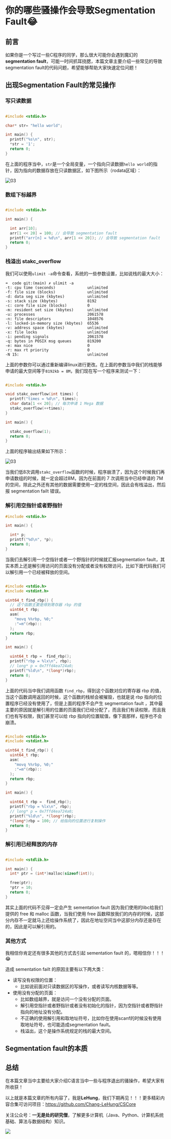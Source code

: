 # 你的哪些骚操作会导致Segmentation Fault😂

## 前言

如果你是一个写过一些C程序的同学，那么很大可能你会遇到魔幻的**segmentation fault**，可能一时间抓耳挠腮，本篇文章主要介绍一些常见的导致segmentation fault的代码问题，希望能够帮助大家快速定位问题！

## 出现Segmentation Fault的常见操作

### 写只读数据

```c

#include <stdio.h>

char* str= "hello world";

int main() {
  printf("%s\n", str);
  *str = '1';
  return 0;
}
```

在上面的程序当中，`str`是一个全局变量，一个指向只读数据`hello world`的指针，因为指向的数据存放在只读数据区，如下图所示（rodata区域）：

![03](../../images/programming/03.png)

### 数组下标越界

```c

#include <stdio.h>

int main() {

  int arr[10];
  arr[1 << 20] = 100; // 会导致 segmentation fault
  printf("arr[n] = %d\n", arr[1 << 20]); // 会导致 segmentation fault
  return 0;
}
```

### 栈溢出 stakc_overflow

我们可以使用`ulimit -a`命令查看，系统的一些参数设置，比如说栈的最大大小：

```shell
➜  code git:(main) ✗ ulimit -a
-t: cpu time (seconds)              unlimited
-f: file size (blocks)              unlimited
-d: data seg size (kbytes)          unlimited
-s: stack size (kbytes)             8192
-c: core file size (blocks)         0
-m: resident set size (kbytes)      unlimited
-u: processes                       2061578
-n: file descriptors                1048576
-l: locked-in-memory size (kbytes)  65536
-v: address space (kbytes)          unlimited
-x: file locks                      unlimited
-i: pending signals                 2061578
-q: bytes in POSIX msg queues       819200
-e: max nice                        0
-r: max rt priority                 0
-N 15:                              unlimited
```

上面的参数你可以通过重新编译linux进行更改。在上面的参数当中我们的栈能够申请的最大空间等于`8192kb = 8M`，我们现在写一个程序来测试一下：

```c

#include <stdio.h>

void stakc_overflow(int times) {
  printf("times = %d\n", times);
  char data[1 << 20]; // 每次申请 1 Mega 数据
  stakc_overflow(++times);
}

int main() {

  stakc_overflow(1);
  return 0;
}

```

上面的程序输出结果如下所示：

![03](../../images/programming/04.png)

当我们低8次调用`stakc_overflow`函数的时候，程序崩溃了，因为这个时候我们再申请数组的时候，就一定会超过8M，因为在前面的 7 次调用当中已经申请的 7M 的空间，除此之外还有其他的数据需要使用一定的栈空间，因此会有栈溢出，然后报 segmentation failt 错误。

### 解引用空指针或者野指针

```c
#include <stdio.h>

int main() {

  int* p; 
  printf("%d\n", *p);
  return 0;
}
```

当我们去解引用一个空指针或者一个野指针的时候就汇报segmentation fault，其实本质上还是解引用访问的页面没有分配或者没有权限访问，比如下面代码我们可以解引用一个已经被释放的空间。

```c

#include <stdio.h>
#include <stdint.h>

uint64_t find_rbp() {
  // 这个函数主要是得到寄存器 rbp 的值
  uint64_t rbp;
  asm(
    "movq %%rbp, %0;"
    :"=m"(rbp)::
  );
  return rbp;
}

int main() {

  uint64_t rbp =  find_rbp();
  printf("rbp = %lx\n", rbp);
  // long* p = 0x7ffd4ea724a0;
  printf("%ld\n", *(long*)rbp);
  return 0;
}
```

上面的代码当中我们调用函数 `find_rbp`，得到这个函数对应的寄存器 rbp 的值，当这个函数调用返回的时候，这个函数的栈帧会被摧毁，也就是说 rbp 指向的位置程序已经没有使用了，但是上面的程序不会产生 segmentation fault ，其中最主要的原因就是解引用的位置的页面我们已经分配了，而且我们有读权限，而且我们也有写权限，我们甚至可以给 rbp 指向的位置赋值，像下面那样，程序也不会崩溃。

```c

#include <stdio.h>
#include <stdint.h>

uint64_t find_rbp() {
  uint64_t rbp;
  asm(
    "movq %%rbp, %0;"
    :"=m"(rbp)::
  );
  return rbp;
}

int main() {

  uint64_t rbp =  find_rbp();
  printf("rbp = %lx\n", rbp);
  // long* p = 0x7ffd4ea724a0;
  printf("%ld\n", *(long*)rbp);
  *(long*)rbp = 100; // 给指向的位置进行复制操作
  return 0;
}
```

### 解引用已经释放的内存

```c

#include <stdlib.h>

int main() {
  int* ptr = (int*)malloc(sizeof(int));

  free(ptr);
  *ptr = 10;
  return 0;
}
```

其实上面的代码不见得一定会产生 sementation fault 因为我们使用的libc给我们提供的 free 和 malloc 函数，当我们使用 free 函数释放我们的内存的时候，这部分内存不一定就马上还给操作系统了，因此在地址空间当中这部分内存还是存在的，因此是可以解引用的。

### 其他方式

我相信你肯定还有很多其他的方式去引起 sementation fault 的，嗯相信你！！！😂

造成 sementation failt 的原因主要有以下两大类：

- 读写没有权限的位置：
  - 比如说前面对只读数据区的写操作，或者读写内核数据等等。
- 使用没有分配的页面：
  - 比如数组越界，就是访问一个没有分配的页面。
  - 解引用空指针或者野指针或者没有初始化的指针，因为空指针或者野指针指向的地址没有分配。
  - 不正确的使用解引用和取地址符号，比如你在使用scanf的时候没有使用取地址符号，也可能造成segmentation fault。
  - 栈溢出，这个是操作系统规定的栈的最大空间。

## Segmentation fault的本质



## 总结

在本篇文章当中主要给大家介绍C语言当中一些与程序退出的骚操作，希望大家有所收获！

以上就是本篇文章的所有内容了，我是**LeHung**，我们下期再见！！！更多精彩内容合集可访问项目：<https://github.com/Chang-LeHung/CSCore>

关注公众号：**一无是处的研究僧**，了解更多计算机（Java、Python、计算机系统基础、算法与数据结构）知识。

![](../../qrcode2.jpg)

